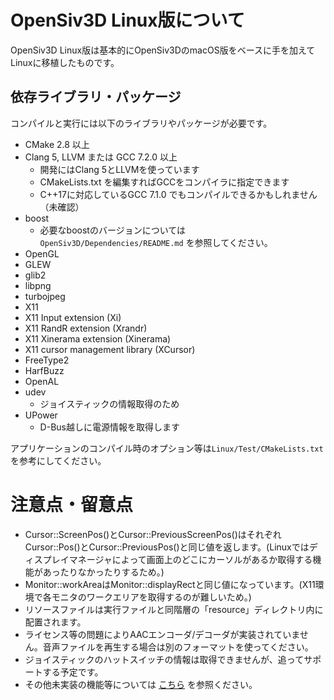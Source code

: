 # OpenSiv3D Linux版について
OpenSiv3D Linux版は基本的にOpenSiv3DのmacOS版をベースに手を加えてLinuxに移植したものです。

## 依存ライブラリ・パッケージ
コンパイルと実行には以下のライブラリやパッケージが必要です。
- CMake 2.8 以上
- Clang 5, LLVM または GCC 7.2.0 以上
  - 開発にはClang 5とLLVMを使っています
  - CMakeLists.txt を編集すればGCCをコンパイラに指定できます
  - C++17に対応しているGCC 7.1.0 でもコンパイルできるかもしれません（未確認）
- boost
  - 必要なboostのバージョンについては `OpenSiv3D/Dependencies/README.md` を参照してください。
- OpenGL
- GLEW
- glib2
- libpng
- turbojpeg
- X11
- X11 Input extension (Xi)
- X11 RandR extension (Xrandr)
- X11 Xinerama extension (Xinerama)
- X11 cursor management library (XCursor)
- FreeType2
- HarfBuzz
- OpenAL
- udev
  - ジョイスティックの情報取得のため
- UPower
  - D-Bus越しに電源情報を取得します

アプリケーションのコンパイル時のオプション等は`Linux/Test/CMakeLists.txt`を参考にしてください。

# 注意点・留意点
- Cursor::ScreenPos()とCursor::PreviousScreenPos()はそれぞれCursor::Pos()とCursor::PreviousPos()と同じ値を返します。(Linuxではディスプレイマネージャによって画面上のどこにカーソルがあるか取得する機能があったりなかったりするため。)
- Monitor::workAreaはMonitor::displayRectと同じ値になっています。(X11環境で各モニタのワークエリアを取得するのが難しいため。)
- リソースファイルは実行ファイルと同階層の「resource」ディレクトリ内に配置されます。
- ライセンス等の問題によりAACエンコーダ/デコーダが実装されていません。音声ファイルを再生する場合は別のフォーマットを使ってください。
- ジョイスティックのハットスイッチの情報は取得できませんが、追ってサポートする予定です。
- その他未実装の機能等については [こちら](https://github.com/wynd2608/OpenSiv3D/issues) を参照ください。
